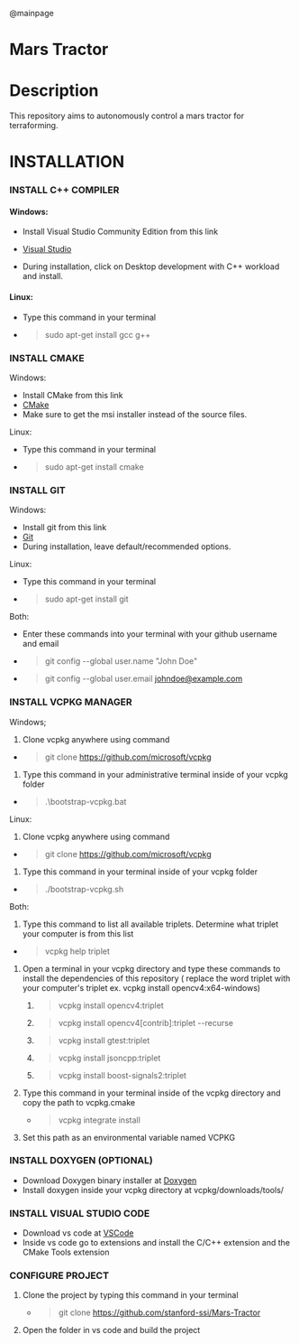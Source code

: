 @mainpage
# Mars Tractor

# Description
This repository aims to autonomously control a mars tractor for terraforming.

# INSTALLATION

### INSTALL C++ COMPILER
#### Windows:
- Install Visual Studio Community Edition from this link
- [Visual Studio](https://visualstudio.microsoft.com/)

- During installation, click on Desktop development with C++ workload and install.

#### Linux:
 - Type this command in your terminal
 - > sudo apt-get install gcc g++

### INSTALL CMAKE
Windows:
- Install CMake from this link
- [CMake](https://cmake.org/download/)
- Make sure to get the msi installer instead of the source files.

Linux:
- Type this command in your terminal
- > sudo apt-get install cmake

### INSTALL GIT
Windows:
- Install git from this link
- [Git](https://git-scm.com/downloads)
- During installation, leave default/recommended options.


Linux:
- Type this command in your terminal
- > sudo apt-get install git

Both:
- Enter these commands into your terminal with your github username and email
- > git config --global user.name "John Doe"
- > git config --global user.email johndoe@example.com

### INSTALL VCPKG MANAGER
Windows;
1. Clone vcpkg anywhere using command
- > git clone https://github.com/microsoft/vcpkg
1. Type this command in your administrative terminal inside of your vcpkg folder
- > .\bootstrap-vcpkg.bat

Linux:
1. Clone vcpkg anywhere using command
- > git clone https://github.com/microsoft/vcpkg
1. Type this command in your terminal inside of your vcpkg folder
- > ./bootstrap-vcpkg.sh

Both:
1. Type this command to list all available triplets. Determine what triplet your computer is from this list
- > vcpkg help triplet
1. Open a terminal in your vcpkg directory and type these commands to install the dependencies of this repository ( replace the word triplet with your computer's triplet ex. vcpkg install opencv4:x64-windows)
    1. > vcpkg install opencv4:triplet
    1. > vcpkg install opencv4[contrib]:triplet --recurse
    1. > vcpkg install gtest:triplet
    1. > vcpkg install jsoncpp:triplet
    1. > vcpkg install boost-signals2:triplet

1. Type this command in your terminal inside of the vcpkg directory and copy the path to vcpkg.cmake
    - > vcpkg integrate install
1. Set this path as an environmental variable named VCPKG

### INSTALL DOXYGEN (OPTIONAL)
- Download Doxygen binary installer at [Doxygen](https://www.doxygen.nl/download.html)
- Install doxygen inside your vcpkg directory at vcpkg/downloads/tools/

### INSTALL VISUAL STUDIO CODE
- Download vs code at [VSCode](https://code.visualstudio.com/)
- Inside vs code go to extensions and install the C/C++ extension and the CMake Tools extension

### CONFIGURE PROJECT
1. Clone the project by typing this command in your terminal
    - > git clone https://github.com/stanford-ssi/Mars-Tractor
1. Open the folder in vs code and build the project
